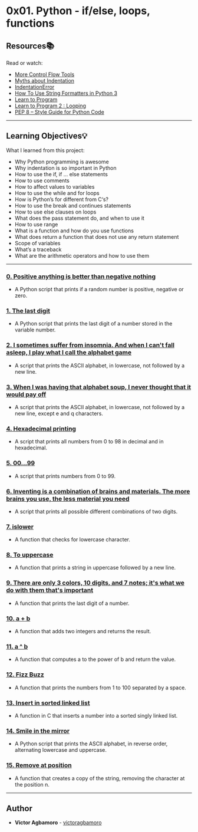 # 0x01. Python - if/else, loops, functions

## Resources:books:
Read or watch:
* [More Control Flow Tools](https://intranet.hbtn.io/rltoken/R7uTXYVOjUilq6rCjsQcFg)
* [Myths about Indentation](https://intranet.hbtn.io/rltoken/Y-HaMMJBKPseiVDo_v9PVg)
* [IndentationError](https://intranet.hbtn.io/rltoken/AorC2VSZ4yCOx-AbatvKLA)
* [How To Use String Formatters in Python 3](https://intranet.hbtn.io/rltoken/arGQeiwUbFn3JOoYpw84yA)
* [Learn to Program](https://intranet.hbtn.io/rltoken/mlo-dauC8pSM_NrO5VYobw)
* [Learn to Program 2 : Looping](https://intranet.hbtn.io/rltoken/mlo-dauC8pSM_NrO5VYobw)
* [PEP 8 – Style Guide for Python Code](https://intranet.hbtn.io/rltoken/mq1IFaMhqpk2IHE0dC6UuQ)

---
## Learning Objectives:bulb:
What I learned from this project:

* Why Python programming is awesome
* Why indentation is so important in Python
* How to use the if, if ... else statements
* How to use comments
* How to affect values to variables
* How to use the while and for loops
* How is Python’s for different from C‘s?
* How to use the break and continues statements
* How to use else clauses on loops
* What does the pass statement do, and when to use it
* How to use range
* What is a function and how do you use functions
* What does return a function that does not use any return statement
* Scope of variables
* What’s a traceback
* What are the arithmetic operators and how to use them

---

### [0. Positive anything is better than negative nothing](./0-positive_or_negative.py)
* A Python script that prints if a random number is positive, negative or zero.


### [1. The last digit](./1-last_digit.py)
* A Python script that prints the last digit of a number stored in the variable number.


### [2. I sometimes suffer from insomnia. And when I can't fall asleep, I play what I call the alphabet game](./2-print_alphabet.py)
* A script that prints the ASCII alphabet, in lowercase, not followed by a new line.


### [3. When I was having that alphabet soup, I never thought that it would pay off](./3-print_alphabt.py)
* A script that prints the ASCII alphabet, in lowercase, not followed by a new line, except e and q characters.


### [4. Hexadecimal printing](./4-print_hexa.py)
* A script that prints all numbers from 0 to 98 in decimal and in hexadecimal.


### [5. 00...99](./5-print_comb2.py)
* A script that prints numbers from 0 to 99.


### [6. Inventing is a combination of brains and materials. The more brains you use, the less material you need](./6-print_comb3.py)
* A script that prints all possible different combinations of two digits.


### [7. islower](./7-islower.py)
* A function that checks for lowercase character.


### [8. To uppercase](./8-uppercase.py)
* A function that prints a string in uppercase followed by a new line.


### [9. There are only 3 colors, 10 digits, and 7 notes; it's what we do with them that's important](./9-print_last_digit.py)
* A function that prints the last digit of a number.


### [10. a + b](./10-add.py)
* A function that adds two integers and returns the result.


### [11. a ^ b](./11-pow.py)
* A function that computes a to the power of b and return the value.


### [12. Fizz Buzz](./12-fizzbuzz.py)
* A function that prints the numbers from 1 to 100 separated by a space.


### [13. Insert in sorted linked list](./13-insert_number.c)
* A function in C that inserts a number into a sorted singly linked list.


### [14. Smile in the mirror](./100-print_tebahpla.py)
* A Python script that prints the ASCII alphabet, in reverse order, alternating lowercase and uppercase.


### [15. Remove at position](./101-remove_char_at.py)
* A function that creates a copy of the string, removing the character at the position n.

<!--
### [16. ByteCode -> Python #2](./102-magic_calculation.py)
* Write the Python function def magic_calculation(a, b, c): that does exactly the same as the following Python bytecode:
-->
---

## Author
* **Victor Agbamoro** - [victoragbamoro](https://github.com/victoragbamoro)
